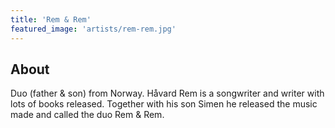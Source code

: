 ```yaml
---
title: 'Rem & Rem'
featured_image: 'artists/rem-rem.jpg'
---
```


## About

Duo (father & son) from Norway. Håvard Rem is a songwriter and writer with lots of books released. Together with his son Simen he released the music made and called the duo Rem & Rem.
